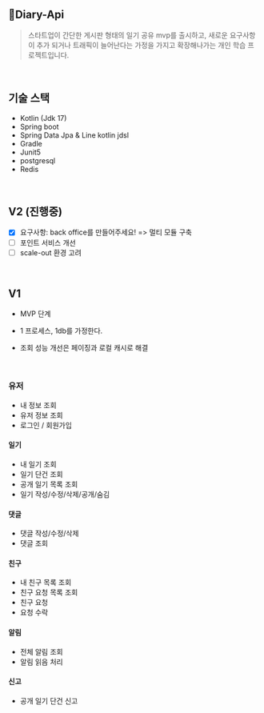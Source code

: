 ## Diary-Api 
> 스타트업이 간단한 게시판 형태의 일기 공유 mvp를 출시하고, 새로운 요구사항이 추가 되거나 트래픽이 늘어난다는 가정을 가지고 확장해나가는 개인 학습 프로젝트입니다.
<br>

## 기술 스택

- Kotlin (Jdk 17)
- Spring boot
- Spring Data Jpa & Line kotlin jdsl
- Gradle
- Junit5
- postgresql
- Redis   

<br>

## V2 (진행중)

- [x] 요구사항: back office를 만들어주세요! => 멀티 모듈 구축
- [ ] 포인트 서비스 개선 
- [ ] scale-out 환경 고려

<br>

## V1
- MVP 단계
- 1 프로세스, 1db를 가정한다.
- 조회 성능 개선은 페이징과 로컬 캐시로 해결

  <br>

### 유저
- 내 정보 조회
- 유저 정보 조회 
- 로그인 / 회원가입
#### 일기
- 내 일기 조회
- 일기 단건 조회
- 공개 일기 목록 조회
- 일기 작성/수정/삭제/공개/숨김
#### 댓글
- 댓글 작성/수정/삭제
- 댓글 조회
#### 친구
- 내 친구 목록 조회
- 친구 요청 목록 조회
- 친구 요청
- 요청 수락
#### 알림
- 전체 알림 조회
- 알림 읽음 처리
#### 신고
- 공개 일기 단건 신고

   


<!--
> 

<br>

## 고민 포인트 (정리 진행중)

- 패키지 설계
- 연관 관계 설정
<br>


@SpringbootTest가 아닌, 슬라이스 테스트(단위 테스트)를 처음 접해보면서 고민했던 내용들입니다. 

- [스프링 시큐리티 테스트](https://jjay2222.tistory.com/104) 
- [외부 API 테스트 방법](https://jjay2222.tistory.com/110)
- [QueryDSL 태스트 방법](https://jjay2222.tistory.com/112)
-->
    

<!--
### TO-DO 1차 개발 (DONE)
> 06~07월 개발 내용이며 나열한 것으로 대부분 순서대로 진행하였습니다.  
- [x] 도메인 모델 설계

- [x] Spring rest docs 의존성 추가

- [x] 로그인 (0605-06)
    - [x] Google : Oauth2 -> jwt -> jwt 기준 권한 관리
    - [x] Jwt Converter , Bearer Intercepter 구현
        - [x] Github, Google 공통 분모를 통해서 (id + organization) 을 통한 토큰 생성
        - [x] id + organization 을 통한 jwt 토큰 분해를 통한 Intercepter, MethodArgumentResolver 구현
    - [x] 유저 권한 부여 
        - [x] 관리자 : 전체 사이트에 대한 통계 정보를 확인할 수 있다. (관리자용 MethodArgumentResolver를 두면 될꺼같음.)
        - [x] 유저 : 대부분의 기능을 이용할 수 있음.
        - [x] 손님 : 가입 승인이 되기전의 사용자
        
- [x] LoginMember (토큰으로 로그인 한 사용자)
    - [x] read, update
    - [x] read, update 테스트 추가
    - [x] 권한 -> AllowRole 사용
    
- [x] 상품 (0607-0608)   
    - [x] 멀티 이미지 업로드
    - [x] 상품 crud
    - [x] 페이징
    
- [x] 댓글(0609-0610)
    - [x] 댓글 crud (PostId, Member를 기준으로)
    - [x] 사용자 Id를 기반으로 한 댓글 조회 기능
    - [x] Post 상세화면에서, 관련 댓글 함께 보여주기

- [x] 좋아요(0611-0613)
    - [x] 좋아요 crud (PostId, MemberId를 기준으로)
    - [x] 사용자 Id를 기반으로 좋아요 조회
    - [x] 인기 게시물 출력하기
   
- [x] 패키지 구조 변경

- [ ] 테스트 추가
    - [ ] Acceptance Tests
    - [ ] Layer & Domain Tests 
    - [x] S3 없이, 임의로 데이터 삽입 후 테스트
    - [x] S3 연동이후 임의로 추가한 데이터 변경
    - [ ] 테스트 코드 리팩토링

- [x] 검색 및 정렬
    - 정렬
        - [x] 카테고리를 기준으로 조회할 수 있다. -> category 
        - [x] 인기 상품을 조회할 수 있다. -> like
        - [x] 최근 작성일을 기준으로 조회할 수 있다. -> post 
        - [x] 특정 카테고리 및 최저 가격을 기준으로 조회할 수 있다. -> category & post 
 
    - 검색
        - [x] 글 제목의 키워드를 기준으로 검색할 수 있다.
        - [x] 작성자의 닉네임을 기준으로 검색할 수 있다.
         

- [ ] 관리자
    - [ ] 통계성 데이터 화면
    - [ ] 권한 관리(Guest, User, Admin)
    -->
